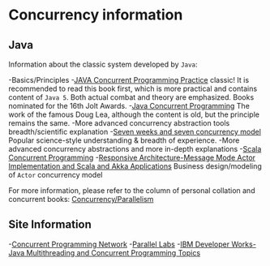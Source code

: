 Concurrency information
==========================

Java
-------------------

Information about the classic system developed by `Java`:

-Basics/Principles
    -[JAVA Concurrent Programming Practice](http://book.douban.com/subject/2148132/)
        classic! It is recommended to read this book first, which is more practical and contains content of `Java 5`. Both actual combat and theory are emphasized. Books nominated for the 16th Jolt Awards.
    -[Java Concurrent Programming](http://book.douban.com/subject/1244021/)
        The work of the famous Doug Lea, although the content is old, but the principle remains the same.
-More advanced concurrency abstraction tools breadth/scientific explanation
    -[Seven weeks and seven concurrency model](https://book.douban.com/subject/26337939/)
        Popular science-style understanding & breadth of experience.
-More advanced concurrency abstractions and more in-depth explanations
    -[Scala Concurrent Programming](https://book.douban.com/subject/26642326/)
    -[Responsive Architecture-Message Mode Actor Implementation and Scala and Akka Applications](https://book.douban.com/subject/26829063/)
        Business design/modeling of `Actor` concurrency model

For more information, please refer to the column of personal collation and concurrent books: [Concurrency/Parallelism](http://www.douban.com/doulist/41916951/)

Site Information
--------------------

-[Concurrent Programming Network](http://ifeve.com/)
-[Parallel Labs](http://www.parallellabs.com/)
-[IBM Developer Works-Java Multithreading and Concurrent Programming Topics](http://www.ibm.com/developerworks/cn/java/j-concurrent/)
